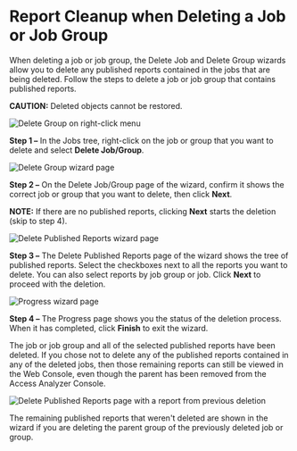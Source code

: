 # Report Cleanup when Deleting a Job or Job Group

When deleting a job or job group, the Delete Job and Delete Group wizards allow you to delete any
published reports contained in the jobs that are being deleted. Follow the steps to delete a job or
job group that contains published reports.

**CAUTION:** Deleted objects cannot be restored.

![Delete Group on right-click menu](/img/product_docs/accessanalyzer/admin/hostmanagement/jobstree.webp)

**Step 1 –** In the Jobs tree, right-click on the job or group that you want to delete and select
**Delete Job/Group**.

![Delete Group wizard page](/img/product_docs/accessanalyzer/admin/report/deletegroup.webp)

**Step 2 –** On the Delete Job/Group page of the wizard, confirm it shows the correct job or group
that you want to delete, then click **Next**.

**NOTE:** If there are no published reports, clicking **Next** starts the deletion (skip to step 4).

![Delete Published Reports wizard page](/img/product_docs/accessanalyzer/admin/report/reporttree.webp)

**Step 3 –** The Delete Published Reports page of the wizard shows the tree of published reports.
Select the checkboxes next to all the reports you want to delete. You can also select reports by job
group or job. Click **Next** to proceed with the deletion.

![Progress wizard page](/img/product_docs/accessanalyzer/install/application/upgrade/progress.webp)

**Step 4 –** The Progress page shows you the status of the deletion process. When it has completed,
click **Finish** to exit the wizard.

The job or job group and all of the selected published reports have been deleted. If you chose not
to delete any of the published reports contained in any of the deleted jobs, then those remaining
reports can still be viewed in the Web Console, even though the parent has been removed from the
Access Analyzer Console.

![Delete Published Reports page with a report from previous deletion](/img/product_docs/accessanalyzer/admin/report/reportfrompreviousdeletion.webp)

The remaining published reports that weren't deleted are shown in the wizard if you are deleting the
parent group of the previously deleted job or group.
